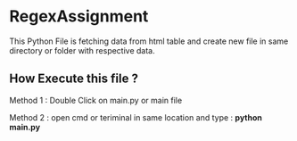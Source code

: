 # RegexAssignment

This Python File is fetching data from html table and create new file in same directory or folder with respective data.

## How Execute this file ?

Method 1 : Double Click on main.py or main file

Method 2 : open cmd or teriminal in same location and type : **python main.py**
